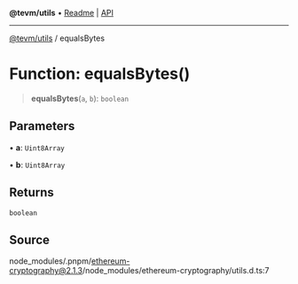 **@tevm/utils** • [Readme](../README.md) \| [API](../globals.md)

***

[@tevm/utils](../README.md) / equalsBytes

# Function: equalsBytes()

> **equalsBytes**(`a`, `b`): `boolean`

## Parameters

• **a**: `Uint8Array`

• **b**: `Uint8Array`

## Returns

`boolean`

## Source

node\_modules/.pnpm/ethereum-cryptography@2.1.3/node\_modules/ethereum-cryptography/utils.d.ts:7
